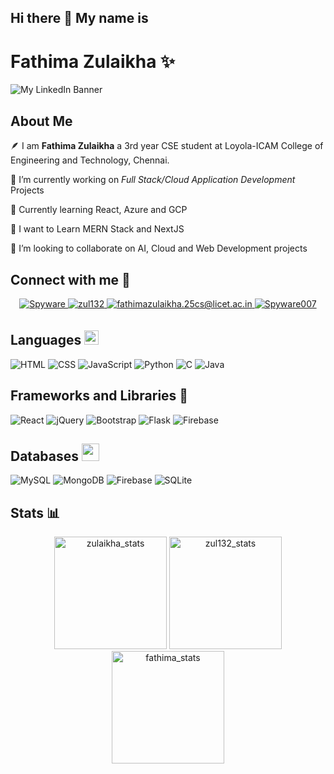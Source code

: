 ## Hi there 👋 My name is
# Fathima Zulaikha ✨ 

![My LinkedIn Banner](https://github.com/zul132/zul132/assets/98112914/5ced1e03-3c16-4078-a861-a3b98155835f)

## About Me

🪶 I am **Fathima Zulaikha** a 3rd year CSE student at Loyola-ICAM College of Engineering and Technology, Chennai.

🔭 I’m currently working on *Full Stack/Cloud Application Development* Projects

🌱 Currently learning React, Azure and GCP

🏫 I want to Learn MERN Stack and NextJS 

🤝 I’m looking to collaborate on AI, Cloud and Web Development projects

## Connect with me 📮

<div align="center">
 <a href="https://www.linkedin.com/in/fathima-zulaikha-2741a4217/" target="_blank">
<img src=https://img.shields.io/badge/linkedin-%231E77B5.svg?&style=for-the-badge&logo=linkedin&logoColor=white alt=Spyware linkedin style="margin-bottom: 5px;" />
</a>
  
 <a href="https://github.com/zul132" target="_blank">
<img src=https://img.shields.io/badge/GitHub-100000?style=for-the-badge&logo=github&logoColor=white alt=zul132 GitHub style="margin-bottom: 5px;" />
</a>

<a href="mailto:fathimazulaikha.25cs@licet.ac.in" target="_blank">
<img src="https://img.shields.io/badge/Gmail-D14836?style=for-the-badge&logo=gmail&logoColor=white" alt=fathimazulaikha.25cs@licet.ac.in mail style="margin-bottom: 5px;" />
</a>

<a href="https://www.instagram.com/fathimazulaikha/?igshid=OGQ5ZDc2ODk2ZA%3D%3D" target="_blank">
<img src=https://img.shields.io/badge/Instagram-E4405F?style=for-the-badge&logo=instagram&logoColor=white alt=Spyware007 Instagram style="margin-bottom: 5px;" />
</a>
</div>

<!-- ![code](https://github.com/zul132/zul132/assets/98112914/7d43b65b-b009-4bf2-b3b2-f685e71d2b04) -->


## Languages  <img src="https://github.com/zul132/zul132/assets/98112914/0a2b74f8-5ffe-4d71-b428-2f7cda9d9333" height="23px">

<div align="left">
<img alt="HTML" src="https://img.shields.io/badge/html-%23E34F26.svg?style=for-the-badge&logo=html&logoColor=white"/>
<img alt="CSS" src="https://img.shields.io/badge/css-%231572B6.svg?style=for-the-badge&logo=css&logoColor=white"/> 
<img alt="JavaScript" src="https://img.shields.io/badge/javascript-%23323330.svg?style=for-the-badge&logo=javascript&logoColor=%23F7DF1E"/> 
<img alt="Python" src="https://img.shields.io/badge/Python-3776AB?style=for-the-badge&logo=python&logoColor=white"/>
<img alt="C" src="https://img.shields.io/badge/C-00599C?style=for-the-badge&logo=c&logoColor=white"/>
<img alt="Java" src="https://img.shields.io/badge/java-%23ED8B00.svg?style=for-the-badge&logo=java&logoColor=white"/> 
</div>

## Frameworks and Libraries 🚀
<div align="left">
<img alt="React" src="https://img.shields.io/badge/react-%2320232a.svg?style=for-the-badge&logo=react&logoColor=%2361DAFB"/>
<img alt="jQuery" src="https://img.shields.io/badge/jquery-%230769AD.svg?style=for-the-badge&logo=jquery&logoColor=white"/>
<img alt="Bootstrap" src="https://img.shields.io/badge/bootstrap-%23563D7C.svg?style=for-the-badge&logo=bootstrap&logoColor=white"/> 
<img alt="Flask" src="https://img.shields.io/badge/flask-%23563D7C.svg?style=for-the-badge&logo=flask&logoColor=white"/> 
 <img alt="Firebase" src="https://img.shields.io/badge/firebase-%23563D7C.svg?style=for-the-badge&logo=firebase&logoColor=white"/> 
</div> 

## Databases  <img src="https://github.com/zul132/zul132/assets/98112914/9cebd252-8aa6-4d18-8686-bd773b5e4986" height="28px"> 
<div align="left">
<img alt="MySQL" src="https://img.shields.io/badge/mysql-%2300f.svg?style=for-the-badge&logo=mysql&logoColor=white"/> 
<img alt="MongoDB" src ="https://img.shields.io/badge/MongoDB-4EA94B?style=for-the-badge&logo=mongodb&logoColor=white"/>
<img alt="Firebase" src="https://img.shields.io/badge/firebase-%23563D7C.svg?style=for-the-badge&logo=firebase&logoColor=white"/> 
<img alt="SQLite" src ="https://img.shields.io/badge/sqlite-%2307405e.svg?style=for-the-badge&logo=sqlite&logoColor=white"/>
</div>


## Stats 📊

<p align="center"> 
  <img height="180em" src="https://github-readme-stats.vercel.app/api?username=zul132&show_icons=true" alt="zulaikha_stats" /> 
  <img height="180em" src="https://github-readme-stats.vercel.app/api/top-langs/?username=zul132&layout=compact" alt="zul132_stats" />
  <img height="180em" src="https://github-readme-streak-stats.herokuapp.com/?user=zul132&" alt="fathima_stats"/>
</p>





